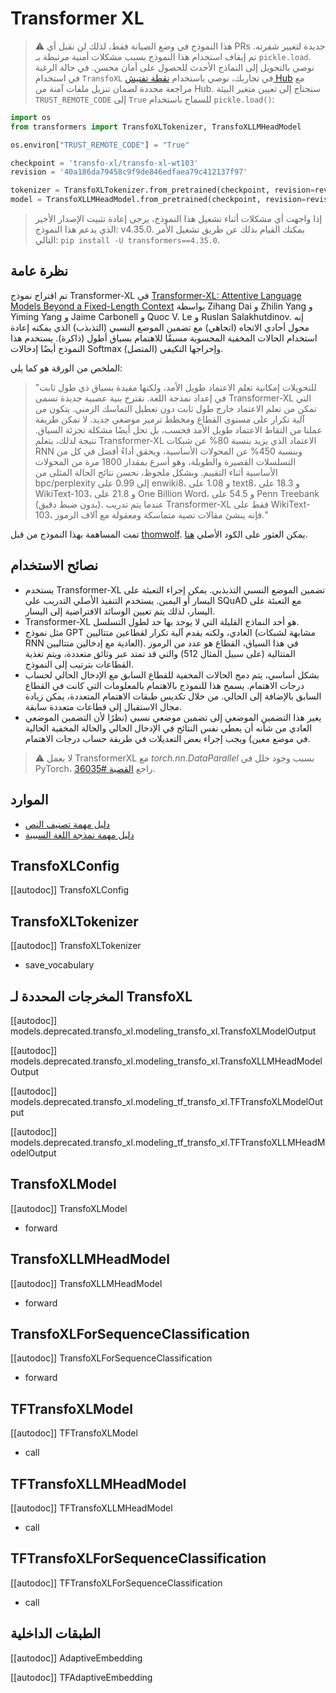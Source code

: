 # Transformer XL

> ⚠️ هذا النموذج في وضع الصيانة فقط، لذلك لن نقبل أي PRs جديدة لتغيير شفرته. تم إيقاف استخدام هذا النموذج بسبب مشكلات أمنية مرتبطة بـ `pickle.load`.
> نوصي بالتحويل إلى النماذج الأحدث للحصول على أمان محسن.
> في حالة الرغبة في استخدام `TransfoXL` في تجاربك، نوصي باستخدام [نقطة تفتيش Hub](https://huggingface.co/transfo-xl/transfo-xl-wt103) مع مراجعة محددة لضمان تنزيل ملفات آمنة من Hub.
> ستحتاج إلى تعيين متغير البيئة `TRUST_REMOTE_CODE` إلى `True` للسماح باستخدام `pickle.load()`:

```python
import os
from transformers import TransfoXLTokenizer, TransfoXLLMHeadModel

os.environ["TRUST_REMOTE_CODE"] = "True"

checkpoint = 'transfo-xl/transfo-xl-wt103'
revision = '40a186da79458c9f9de846edfaea79c412137f97'

tokenizer = TransfoXLTokenizer.from_pretrained(checkpoint, revision=revision)
model = TransfoXLLMHeadModel.from_pretrained(checkpoint, revision=revision)
```

> إذا واجهت أي مشكلات أثناء تشغيل هذا النموذج، يرجى إعادة تثبيت الإصدار الأخير الذي يدعم هذا النموذج: v4.35.0.
> يمكنك القيام بذلك عن طريق تشغيل الأمر التالي: `pip install -U transformers==4.35.0`.

## نظرة عامة

تم اقتراح نموذج Transformer-XL في [Transformer-XL: Attentive Language Models Beyond a Fixed-Length Context](https://arxiv.org/abs/1901.02860) بواسطة Zihang Dai و Zhilin Yang و Yiming Yang و Jaime Carbonell و Quoc V. Le و Ruslan Salakhutdinov. إنه محول أحادي الاتجاه (اتجاهي) مع تضمين الموضع النسبي (التذبذب) الذي يمكنه إعادة استخدام الحالات المخفية المحسوبة مسبقًا للاهتمام بسياق أطول (ذاكرة). يستخدم هذا النموذج أيضًا إدخالات Softmax وإخراجها التكيفي (المتصل).

الملخص من الورقة هو كما يلي:

> "للتحويلات إمكانية تعلم الاعتماد طويل الأمد، ولكنها مقيدة بسياق ذي طول ثابت في إعداد نمذجة اللغة. نقترح بنية عصبية جديدة تسمى Transformer-XL التي تمكن من تعلم الاعتماد خارج طول ثابت دون تعطيل التماسك الزمني. يتكون من آلية تكرار على مستوى القطاع ومخطط ترميز موضعي جديد. لا تمكن طريقة عملنا من التقاط الاعتماد طويل الأمد فحسب، بل تحل أيضًا مشكلة تجزئة السياق. نتيجة لذلك، يتعلم Transformer-XL الاعتماد الذي يزيد بنسبة 80% عن شبكات RNN وبنسبة 450% عن المحولات الأساسية، ويحقق أداءً أفضل في كل من التسلسلات القصيرة والطويلة، وهو أسرع بمقدار 1800 مرة من المحولات الأساسية أثناء التقييم. وبشكل ملحوظ، نحسن نتائج الحالة المثلى من bpc/perplexity إلى 0.99 على enwiki8، و 1.08 على text8، و 18.3 على WikiText-103، و 21.8 على One Billion Word، و 54.5 على Penn Treebank (بدون ضبط دقيق). عندما يتم تدريب Transformer-XL فقط على WikiText-103، فإنه ينشئ مقالات نصية متماسكة ومعقولة مع آلاف الرموز."

تمت المساهمة بهذا النموذج من قبل [thomwolf](https://huggingface.co/thomwolf). يمكن العثور على الكود الأصلي [هنا](https://github.com/kimiyoung/transformer-xl).

## نصائح الاستخدام

- يستخدم Transformer-XL تضمين الموضع النسبي التذبذبي. يمكن إجراء التعبئة على اليسار أو اليمين. يستخدم التنفيذ الأصلي التدريب على SQuAD مع التعبئة على اليسار، لذلك يتم تعيين الوسائد الافتراضية إلى اليسار.
- Transformer-XL هو أحد النماذج القليلة التي لا يوجد بها حد لطول التسلسل.
- مثل نموذج GPT العادي، ولكنه يقدم آلية تكرار لقطاعين متتاليين (مشابهة لشبكات RNN العادية مع إدخالين متتاليين). في هذا السياق، القطاع هو عدد من الرموز المتتالية (على سبيل المثال 512) والتي قد تمتد عبر وثائق متعددة، ويتم تغذية القطاعات بترتيب إلى النموذج.
- بشكل أساسي، يتم دمج الحالات المخفية للقطاع السابق مع الإدخال الحالي لحساب درجات الاهتمام. يسمح هذا للنموذج بالاهتمام بالمعلومات التي كانت في القطاع السابق بالإضافة إلى الحالي. من خلال تكديس طبقات الاهتمام المتعددة، يمكن زيادة مجال الاستقبال إلى قطاعات متعددة سابقة.
- يغير هذا التضمين الموضعي إلى تضمين موضعي نسبي (نظرًا لأن التضمين الموضعي العادي من شأنه أن يعطي نفس النتائج في الإدخال الحالي والحالة المخفية الحالية في موضع معين) ويجب إجراء بعض التعديلات في طريقة حساب درجات الاهتمام.

> ⚠️ لا يعمل TransformerXL مع *torch.nn.DataParallel* بسبب وجود خلل في PyTorch، راجع [القضية #36035](https://github.com/pytorch/pytorch/issues/36035).

## الموارد

- [دليل مهمة تصنيف النص](../tasks/sequence_classification)
- [دليل مهمة نمذجة اللغة السببية](../tasks/language_modeling)

## TransfoXLConfig

[[autodoc]] TransfoXLConfig

## TransfoXLTokenizer

[[autodoc]] TransfoXLTokenizer

- save_vocabulary

## المخرجات المحددة لـ TransfoXL

[[autodoc]] models.deprecated.transfo_xl.modeling_transfo_xl.TransfoXLModelOutput

[[autodoc]] models.deprecated.transfo_xl.modeling_transfo_xl.TransfoXLLMHeadModelOutput

[[autodoc]] models.deprecated.transfo_xl.modeling_tf_transfo_xl.TFTransfoXLModelOutput

[[autodoc]] models.deprecated.transfo_xl.modeling_tf_transfo_xl.TFTransfoXLLMHeadModelOutput

<frameworkcontent>
<pt>

## TransfoXLModel

[[autodoc]] TransfoXLModel

- forward

## TransfoXLLMHeadModel

[[autodoc]] TransfoXLLMHeadModel

- forward

## TransfoXLForSequenceClassification

[[autodoc]] TransfoXLForSequenceClassification

- forward

</pt>
<tf>

## TFTransfoXLModel

[[autodoc]] TFTransfoXLModel

- call

## TFTransfoXLLMHeadModel

[[autodoc]] TFTransfoXLLMHeadModel

- call

## TFTransfoXLForSequenceClassification

[[autodoc]] TFTransfoXLForSequenceClassification

- call

</tf>
</frameworkcontent>

## الطبقات الداخلية

[[autodoc]] AdaptiveEmbedding

[[autodoc]] TFAdaptiveEmbedding